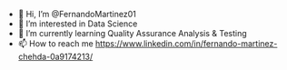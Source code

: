- 👋 Hi, I’m @FernandoMartinez01
- 👀 I’m interested in Data Science
- 🌱 I’m currently learning Quality Assurance Analysis & Testing
- 📫 How to reach me https://www.linkedin.com/in/fernando-martinez-chehda-0a9174213/

<!---
FernandoMartinez01/FernandoMartinez01 is a ✨ special ✨ repository because its `README.md` (this file) appears on your GitHub profile.
You can click the Preview link to take a look at your changes.
--->

